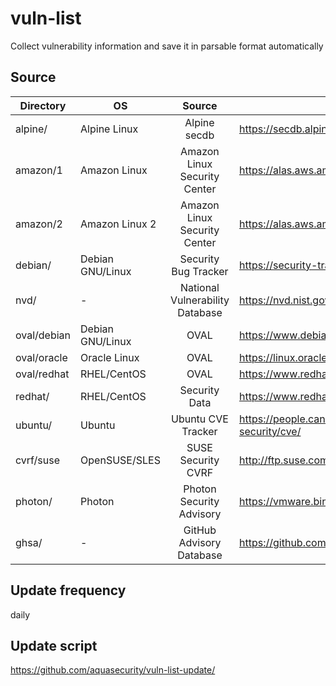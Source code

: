 # vuln-list
Collect vulnerability information and save it in parsable format automatically

## Source

| Directory   | OS               |              Source             | URL                                                 |
|-------------|------------------|:-------------------------------:|-----------------------------------------------------|
| alpine/     | Alpine Linux     | Alpine secdb                    | https://secdb.alpinelinux.org/                      |
| amazon/1    | Amazon Linux     | Amazon Linux Security Center    | https://alas.aws.amazon.com/                        |
| amazon/2    | Amazon Linux 2   | Amazon Linux Security Center    | https://alas.aws.amazon.com/alas2.html              |
| debian/     | Debian GNU/Linux | Security Bug Tracker            | https://security-tracker.debian.org/tracker/        |
| nvd/        | -                | National Vulnerability Database | https://nvd.nist.gov/                               |
| oval/debian | Debian GNU/Linux | OVAL                            | https://www.debian.org/security/oval/               |
| oval/oracle | Oracle Linux     | OVAL                            | https://linux.oracle.com/security/oval/             |
| oval/redhat | RHEL/CentOS      | OVAL                            | https://www.redhat.com/security/data/oval/v2/       |
| redhat/     | RHEL/CentOS      | Security Data                   | https://www.redhat.com/security/data/metrics/       |
| ubuntu/     | Ubuntu           | Ubuntu CVE Tracker              | https://people.canonical.com/~ubuntu-security/cve/  |
| cvrf/suse   | OpenSUSE/SLES    | SUSE Security CVRF              | http://ftp.suse.com/pub/projects/security/cvrf/     |
| photon/     | Photon           | Photon Security Advisory        | https://vmware.bintray.com/photon_cve_metadata/     |
| ghsa/       | -                | GitHub Advisory Database        | https://github.com/advisories/                      |

## Update frequency
daily

## Update script
https://github.com/aquasecurity/vuln-list-update/

